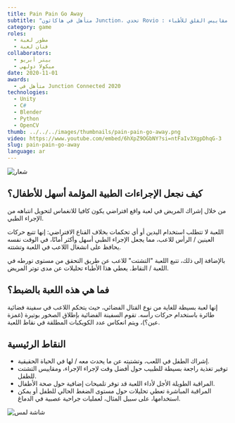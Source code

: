 ```yaml
---
title: Pain Pain Go Away
subtitle: "متأهل في هاكاثون Junction، تحدي Rovio : لعبة واقع افتراضي تشتت انتباه الأطفال خلال الإجراءات الطبية، وتوفر مقاييس القلق للأطباء."
category: game
roles:
  - مطور لعبة
  - فنان لعبة
collaborators:
  - بيتر أبريو
  - ميكولا دولهي
date: 2020-11-01
awards:
  - متأهل في Junction Connected 2020
technologies: 
  - Unity
  - C#
  - Blender
  - Python
  - OpenCV
thumb: ../../../images/thumbnails/pain-pain-go-away.png
video: https://www.youtube.com/embed/6hXpZ9OGbNY?si=ntFaIv3XgpDhqG-3
slug: pain-pain-go-away
language: ar
---
```


![شعار](https://i.ibb.co/XDMRjdq/mkdown.png)

## كيف نجعل الإجراءات الطبية المؤلمة أسهل للأطفال؟
من خلال إشراك المريض في لعبة واقع افتراضي يكون كافيا للانغماس لتحويل انتباهه من الإجراء الطبي.

اللعبة لا تتطلب استخدام اليدين أو أي تحكمات بخلاف القناع الافتراضي: إنها تتبع حركات العينين / الرأس للاعب، مما يجعل الإجراء الطبي أسهل وأكثر أمانًا، في الوقت نفسه يحافظ على انشغال اللاعب في اللعبة وتشتته.

بالإضافة إلى ذلك، تتبع اللعبة "التشتت" للاعب عن طريق التحقق من مستوى تورطه في اللعبة / النقاط. يعطي هذا الأطباء تحليلات عن مدى توتر المريض.

## فما هي هذه اللعبة بالضبط؟
إنها لعبة بسيطة للغاية من نوع القتال الفضائي، حيث يتحكم اللاعب في سفينة فضائية طائرة باستخدام حركات رأسه. تقوم السفينة الفضائية بإطلاق الصخور بوتيرة (غمزة عين؟)، ويتم انعكاس عدد الكويكبات المطلقة في نقاط اللعبة.

## النقاط الرئيسية
 - إشراك الطفل في اللعب، وتشتيته عن ما يحدث معه / لها في الحياة الحقيقية.
 - توفير تغذية راجعة بسيطة للطبيب حول أفضل وقت لإجراء الإجراء، ومقاييس التشتت للطفل.
 - المراقبة الطويلة الأجل لأداء اللعبة قد توفر تلميحات إضافية حول صحة الأطفال.
 - المراقبة المباشرة تعطي تحليلات حول مستوى الضغط الحالي للطفل أو يمكن استخدامها، على سبيل المثال، لعمليات جراحية عصبية في الدماغ.

![شاشة لمس](https://i.ibb.co/Wggp7bh/mkdown2.png)